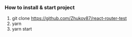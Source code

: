 ### How to install & start project

1. git clone https://github.com/Zhukov87/react-router-test
2. yarn
3. yarn start